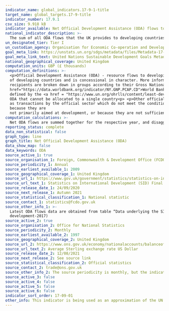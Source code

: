 ```yaml
---
indicator_name: global_indicators.17-9-1-title
target_name: global_targets.17-9-title
indicator_number: 17.9.1
csv_size: 9.918 kB
indicator_available: Net Official Development Assistance (ODA) flows to developing countries in GBP and 2019 USD value.
national_indicator_description: >-
  The sum of all ODA flows that the UK provides to developing countries, disaggregated by recipient country income group. The UN specifications for this indicator requires the total sum of ODA and Other Official Flows (OOF), but the data displayed here only reflects ODA disbursements.
un_designated_tier: Tier I
un_custodian_agency: Organisation for Economic Co-operation and Development (OECD), United Nations Environment (UNEP), World Bank (WB)
goal_meta_link: https://unstats.un.org/sdgs/metadata/files/Metadata-17-09-01.pdf 
goal_meta_link_text: United Nations Sustainable Development Goals Metadata (PDF 209 KB)
national_geographical_coverage: United Kingdom
computation_units: GBP (£ thousands) 
computation_definitions: >-
  <p>Official Development Assistance (ODA) - resource flows to developing countries and multilateral organisations provided by official agencies (e.g. the UK Government) or their executive agencies. Each transaction is administered for the promotion of the economic development and welfare
  of developing countries and is concessional in character. More information on ODA can be found on the <a href="http://www.oecd.org/development/financing-sustainable-development/development-finance-standards/officialdevelopmentassistancedefinitionandcoverage.htm">OECD website</a>. ODA
  recipients are broken down in groups according to their Gross National Income (GNI) per capita.<p>Country income classification - the Development Assistance Committee (DAC) list of countries eligible to receive ODA is based on Gross National Income per capita as published by the <a
  href="https://data.worldbank.org/indicator/NY.GNP.PCAP.CD">World Bank</a>. All low and middle income countries are included, with the exception of G8 members, EU members, and countries with a firm date for entry into the EU. The list also includes all Least Developed Countries (LDCs) as
  defined by the <a href = "https://www.un.org/ohrlls/content/least-developed-countries%20">United Nations (UN)</a>.<p>LDCs - Least Developed Countries<p>LMICs - Lower-middle Income Countries<p>UMICs - Upper Middle Income Countries<p>Other LICs - Other Low Income Countries<p>Undefined -
  ODA that cannot be allocated to a single country<p> <p>Other official flows (OOF): other official flows (excluding officially supported export credits) are defined
  as transactions by the official sector which do not meet the conditions for eligibility as ODA, either
  because they are
  not primarily aimed at development, or because they are not sufficiently concessional.<p>
computation_calculations: >-
  Net ODA flows are summed together for the respective year, and disaggregated by country income group (see Source 1). The dollar value is calculated based on average annual exchange rate for 2019 as specified by the Average Sterling exchange rate - US Dollar (see Source 2)
reporting_status: complete
data_non_statistical: false
graph_type: line
graph_title: Net Official Development Assistance (ODA)
data_show_map: false
data_keywords: ODA
source_active_1: true
source_organisation_1: Foreign, Commonwealth & Development Office (FCDO)
source_periodicity_1: Annual
source_earliest_available_1: 2009
source_geographical_coverage_1: United Kingdom
source_url_1: https://www.gov.uk/government/statistics/statistics-on-international-development-final-uk-aid-spend-2019
source_url_text_1: Statistics on International Development (SID) Final UK Aid Spend 2019
source_release_date_1: 24/09/2020
source_next_release_1: Autumn 2021
source_statistical_classification_1: National statistic
source_contact_1: statistics@fcdo.gov.uk
source_other_info_1: >-
  Latest ODA flows data are obtained from table “Data underlying the SID publication” (see relevant CRS code and BroadSectorCode in National Metadata tab). Previous data (2009 to 2016) are available from [SID for 2017](https://www.gov.uk/government/statistics/statistics-on-international-
  development-2017)
source_active_2: true
source_organisation_2: Office for National Statistics
source_periodicity_2: Monthly
source_earliest_available_2: 1997
source_geographical_coverage_2: United Kingdom
source_url_2: https://www.ons.gov.uk/economy/nationalaccounts/balanceofpayments/timeseries/auss/mret
source_url_text_2: Average Sterling exchange rate US Dollar
source_release_date_2: 12/08/2021
source_next_release_2: See source link
source_statistical_classification_2: Official statistics
source_contact_2: trade@ons.gov.uk
source_other_info_2: The source periodicity is monthly, but the indicator is updated annually and the release date reflects the release of the dataset used for the latest indicator update
source_active_3: false
source_active_4: false
source_active_5: false
source_active_6: false
indicator_sort_order: 17-09-01
other_info: This indicator is being used as an approximation of the UN SDG Indicator. Where possible, we will work to identify or develop UK data to meet the global indicator specification. This indicator has not been identified in collaboration with topic experts.
---
```

